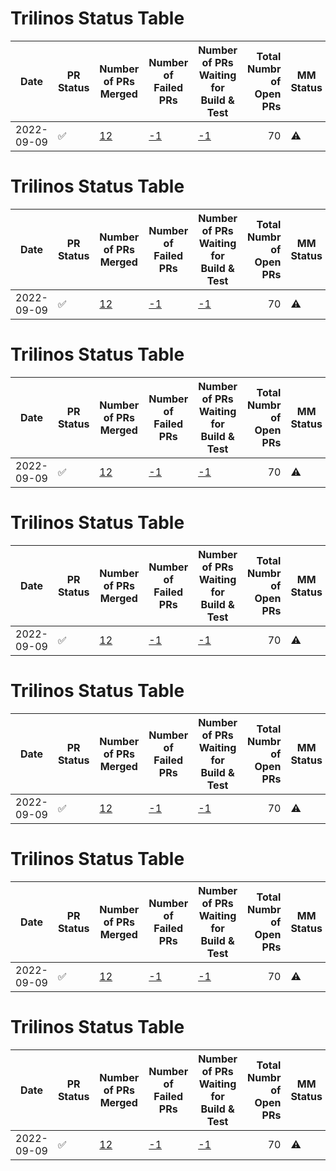 # Trilinos Status Table
|   Date   |    PR Status     |                                                               Number of PRs Merged                                                                |                                                               Number of Failed PRs                                                                |                                                      Number of PRs Waiting for Build & Test                                                       |Total Numbr of Open PRs|MM Status|                                                        Number of Successful Master Merges                                                         |                            Jira Ticket #                            |
|----------|------------------|---------------------------------------------------------------------------------------------------------------------------------------------------|---------------------------------------------------------------------------------------------------------------------------------------------------|---------------------------------------------------------------------------------------------------------------------------------------------------|----------------------:|---------|---------------------------------------------------------------------------------------------------------------------------------------------------|---------------------------------------------------------------------|
|2022-09-09|:white_check_mark:|[12](https://github.com/trilinos/Trilinos/pulls?q=is%3Apr+merged%3A2022-09-08T12%3A00%3A00-07%3A00..2022-09-09T12%3A00%3A00-07%3A00+base%3Adevelop)|[-1](https://github.com/trilinos/Trilinos/pulls?q=is%3Apr+merged%3A2022-09-08T12%3A00%3A00-07%3A00..2022-09-09T12%3A00%3A00-07%3A00+base%3Adevelop)|[-1](https://github.com/trilinos/Trilinos/pulls?q=is%3Apr+merged%3A2022-09-08T12%3A00%3A00-07%3A00..2022-09-09T12%3A00%3A00-07%3A00+base%3Adevelop)|                     70|:warning:|[-1](https://github.com/trilinos/Trilinos/pulls?q=is%3Apr+merged%3A2022-09-08T12%3A00%3A00-07%3A00..2022-09-09T12%3A00%3A00-07%3A00+base%3Adevelop)|[-1](https://sems-atlassian-son.sandia.gov/jira/browse/TRILFRAME-435)|
# Trilinos Status Table
|   Date   |    PR Status     |                                                               Number of PRs Merged                                                                |                                                               Number of Failed PRs                                                                |                                                      Number of PRs Waiting for Build & Test                                                       |Total Numbr of Open PRs|MM Status|                                                        Number of Successful Master Merges                                                         |                            Jira Ticket #                            |
|----------|------------------|---------------------------------------------------------------------------------------------------------------------------------------------------|---------------------------------------------------------------------------------------------------------------------------------------------------|---------------------------------------------------------------------------------------------------------------------------------------------------|----------------------:|---------|---------------------------------------------------------------------------------------------------------------------------------------------------|---------------------------------------------------------------------|
|2022-09-09|:white_check_mark:|[12](https://github.com/trilinos/Trilinos/pulls?q=is%3Apr+merged%3A2022-09-08T12%3A00%3A00-07%3A00..2022-09-09T12%3A00%3A00-07%3A00+base%3Adevelop)|[-1](https://github.com/trilinos/Trilinos/pulls?q=is%3Apr+merged%3A2022-09-08T12%3A00%3A00-07%3A00..2022-09-09T12%3A00%3A00-07%3A00+base%3Adevelop)|[-1](https://github.com/trilinos/Trilinos/pulls?q=is%3Apr+merged%3A2022-09-08T12%3A00%3A00-07%3A00..2022-09-09T12%3A00%3A00-07%3A00+base%3Adevelop)|                     70|:warning:|[-1](https://github.com/trilinos/Trilinos/pulls?q=is%3Apr+merged%3A2022-09-08T12%3A00%3A00-07%3A00..2022-09-09T12%3A00%3A00-07%3A00+base%3Adevelop)|[-1](https://sems-atlassian-son.sandia.gov/jira/browse/TRILFRAME-435)|
# Trilinos Status Table
|   Date   |    PR Status     |                                                               Number of PRs Merged                                                                |                                                               Number of Failed PRs                                                                |                                                      Number of PRs Waiting for Build & Test                                                       |Total Numbr of Open PRs|MM Status|                                                        Number of Successful Master Merges                                                         |                            Jira Ticket #                            |
|----------|------------------|---------------------------------------------------------------------------------------------------------------------------------------------------|---------------------------------------------------------------------------------------------------------------------------------------------------|---------------------------------------------------------------------------------------------------------------------------------------------------|----------------------:|---------|---------------------------------------------------------------------------------------------------------------------------------------------------|---------------------------------------------------------------------|
|2022-09-09|:white_check_mark:|[12](https://github.com/trilinos/Trilinos/pulls?q=is%3Apr+merged%3A2022-09-08T12%3A00%3A00-07%3A00..2022-09-09T12%3A00%3A00-07%3A00+base%3Adevelop)|[-1](https://github.com/trilinos/Trilinos/pulls?q=is%3Apr+merged%3A2022-09-08T12%3A00%3A00-07%3A00..2022-09-09T12%3A00%3A00-07%3A00+base%3Adevelop)|[-1](https://github.com/trilinos/Trilinos/pulls?q=is%3Apr+merged%3A2022-09-08T12%3A00%3A00-07%3A00..2022-09-09T12%3A00%3A00-07%3A00+base%3Adevelop)|                     70|:warning:|[-1](https://github.com/trilinos/Trilinos/pulls?q=is%3Apr+merged%3A2022-09-08T12%3A00%3A00-07%3A00..2022-09-09T12%3A00%3A00-07%3A00+base%3Adevelop)|[-1](https://sems-atlassian-son.sandia.gov/jira/browse/TRILFRAME-435)|
# Trilinos Status Table
|   Date   |    PR Status     |                                                               Number of PRs Merged                                                                |                                                               Number of Failed PRs                                                                |                                                      Number of PRs Waiting for Build & Test                                                       |Total Numbr of Open PRs|MM Status|                                                        Number of Successful Master Merges                                                         |                            Jira Ticket #                            |
|----------|------------------|---------------------------------------------------------------------------------------------------------------------------------------------------|---------------------------------------------------------------------------------------------------------------------------------------------------|---------------------------------------------------------------------------------------------------------------------------------------------------|----------------------:|---------|---------------------------------------------------------------------------------------------------------------------------------------------------|---------------------------------------------------------------------|
|2022-09-09|:white_check_mark:|[12](https://github.com/trilinos/Trilinos/pulls?q=is%3Apr+merged%3A2022-09-08T12%3A00%3A00-07%3A00..2022-09-09T12%3A00%3A00-07%3A00+base%3Adevelop)|[-1](https://github.com/trilinos/Trilinos/pulls?q=is%3Apr+merged%3A2022-09-08T12%3A00%3A00-07%3A00..2022-09-09T12%3A00%3A00-07%3A00+base%3Adevelop)|[-1](https://github.com/trilinos/Trilinos/pulls?q=is%3Apr+merged%3A2022-09-08T12%3A00%3A00-07%3A00..2022-09-09T12%3A00%3A00-07%3A00+base%3Adevelop)|                     70|:warning:|[-1](https://github.com/trilinos/Trilinos/pulls?q=is%3Apr+merged%3A2022-09-08T12%3A00%3A00-07%3A00..2022-09-09T12%3A00%3A00-07%3A00+base%3Adevelop)|[-1](https://sems-atlassian-son.sandia.gov/jira/browse/TRILFRAME-435)|
# Trilinos Status Table
|   Date   |    PR Status     |                                                               Number of PRs Merged                                                                |                                                               Number of Failed PRs                                                                |                                                      Number of PRs Waiting for Build & Test                                                       |Total Numbr of Open PRs|MM Status|                                                        Number of Successful Master Merges                                                         |                            Jira Ticket #                            |
|----------|------------------|---------------------------------------------------------------------------------------------------------------------------------------------------|---------------------------------------------------------------------------------------------------------------------------------------------------|---------------------------------------------------------------------------------------------------------------------------------------------------|----------------------:|---------|---------------------------------------------------------------------------------------------------------------------------------------------------|---------------------------------------------------------------------|
|2022-09-09|:white_check_mark:|[12](https://github.com/trilinos/Trilinos/pulls?q=is%3Apr+merged%3A2022-09-08T12%3A00%3A00-07%3A00..2022-09-09T12%3A00%3A00-07%3A00+base%3Adevelop)|[-1](https://github.com/trilinos/Trilinos/pulls?q=is%3Apr+merged%3A2022-09-08T12%3A00%3A00-07%3A00..2022-09-09T12%3A00%3A00-07%3A00+base%3Adevelop)|[-1](https://github.com/trilinos/Trilinos/pulls?q=is%3Apr+merged%3A2022-09-08T12%3A00%3A00-07%3A00..2022-09-09T12%3A00%3A00-07%3A00+base%3Adevelop)|                     70|:warning:|[-1](https://github.com/trilinos/Trilinos/pulls?q=is%3Apr+merged%3A2022-09-08T12%3A00%3A00-07%3A00..2022-09-09T12%3A00%3A00-07%3A00+base%3Adevelop)|[-1](https://sems-atlassian-son.sandia.gov/jira/browse/TRILFRAME-435)|
# Trilinos Status Table
|   Date   |    PR Status     |                                                               Number of PRs Merged                                                                |                                                               Number of Failed PRs                                                                |                                                      Number of PRs Waiting for Build & Test                                                       |Total Numbr of Open PRs|MM Status|                                                        Number of Successful Master Merges                                                         |                            Jira Ticket #                            |
|----------|------------------|---------------------------------------------------------------------------------------------------------------------------------------------------|---------------------------------------------------------------------------------------------------------------------------------------------------|---------------------------------------------------------------------------------------------------------------------------------------------------|----------------------:|---------|---------------------------------------------------------------------------------------------------------------------------------------------------|---------------------------------------------------------------------|
|2022-09-09|:white_check_mark:|[12](https://github.com/trilinos/Trilinos/pulls?q=is%3Apr+merged%3A2022-09-08T12%3A00%3A00-07%3A00..2022-09-09T12%3A00%3A00-07%3A00+base%3Adevelop)|[-1](https://github.com/trilinos/Trilinos/pulls?q=is%3Apr+merged%3A2022-09-08T12%3A00%3A00-07%3A00..2022-09-09T12%3A00%3A00-07%3A00+base%3Adevelop)|[-1](https://github.com/trilinos/Trilinos/pulls?q=is%3Apr+merged%3A2022-09-08T12%3A00%3A00-07%3A00..2022-09-09T12%3A00%3A00-07%3A00+base%3Adevelop)|                     70|:warning:|[-1](https://github.com/trilinos/Trilinos/pulls?q=is%3Apr+merged%3A2022-09-08T12%3A00%3A00-07%3A00..2022-09-09T12%3A00%3A00-07%3A00+base%3Adevelop)|[-1](https://sems-atlassian-son.sandia.gov/jira/browse/TRILFRAME-435)|
# Trilinos Status Table
|   Date   |    PR Status     |                                                               Number of PRs Merged                                                                |                                                               Number of Failed PRs                                                                |                                                      Number of PRs Waiting for Build & Test                                                       |Total Numbr of Open PRs|MM Status|                                                        Number of Successful Master Merges                                                         |                            Jira Ticket #                            |
|----------|------------------|---------------------------------------------------------------------------------------------------------------------------------------------------|---------------------------------------------------------------------------------------------------------------------------------------------------|---------------------------------------------------------------------------------------------------------------------------------------------------|----------------------:|---------|---------------------------------------------------------------------------------------------------------------------------------------------------|---------------------------------------------------------------------|
|2022-09-09|:white_check_mark:|[12](https://github.com/trilinos/Trilinos/pulls?q=is%3Apr+merged%3A2022-09-08T12%3A00%3A00-07%3A00..2022-09-09T12%3A00%3A00-07%3A00+base%3Adevelop)|[-1](https://github.com/trilinos/Trilinos/pulls?q=is%3Apr+merged%3A2022-09-08T12%3A00%3A00-07%3A00..2022-09-09T12%3A00%3A00-07%3A00+base%3Adevelop)|[-1](https://github.com/trilinos/Trilinos/pulls?q=is%3Apr+merged%3A2022-09-08T12%3A00%3A00-07%3A00..2022-09-09T12%3A00%3A00-07%3A00+base%3Adevelop)|                     70|:warning:|[-1](https://github.com/trilinos/Trilinos/pulls?q=is%3Apr+merged%3A2022-09-08T12%3A00%3A00-07%3A00..2022-09-09T12%3A00%3A00-07%3A00+base%3Adevelop)|[-1](https://sems-atlassian-son.sandia.gov/jira/browse/TRILFRAME-435)|
